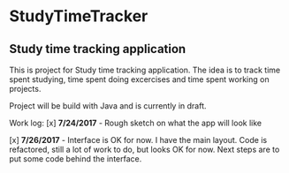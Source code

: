# StudyTimeTracker
## Study time tracking application

This is project for Study time tracking application. 
The idea is to track time spent studying, time spent doing excercises and time spent working on projects.

Project will be build with Java and is currently in draft.

Work log:
[x] **7/24/2017** - Rough sketch on what the app will look like

[x] **7/26/2017** - Interface is OK for now. I have the main layout. Code is refactored, still a lot of work to do, but looks OK for now.
Next steps are to put some code behind the interface. 
